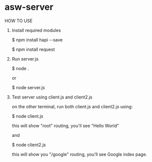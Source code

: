 # asw-server

HOW TO USE

1. Install required modules

    $ npm install hapi --save
    
    $ npm install request

2. Run server.js

    $ node .
    
    or
    
    $ node server.js
    

3. Test server using client.js and client2.js

    on the other terminal, run both client.js and client2.js using:
    
    $ node client.js
    
    this will show "root" routing, you'll see "Hello World"
    
    and
    
    $ node client2.js
    
    this will show you "/google" routing, you'll see Google index page.
